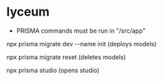 # lyceum

- PRISMA commands must be run in "/src/app"

npx prisma migrate dev --name init (deploys models)

npx prisma migrate reset (deletes models)

npx prisma studio (opens studio)

